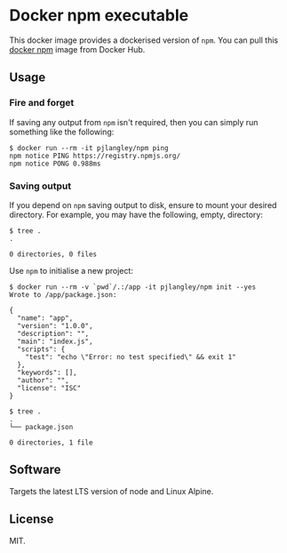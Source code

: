 # Docker npm executable

This docker image provides a dockerised version of `npm`. You can pull this
[docker npm](https://hub.docker.com/r/pjlangley/npm) image from Docker Hub.

## Usage

### Fire and forget

If saving any output from `npm` isn't required, 
then you can simply run something like the following:

```
$ docker run --rm -it pjlangley/npm ping
npm notice PING https://registry.npmjs.org/
npm notice PONG 0.988ms
```

### Saving output

If you depend on `npm` saving output to disk, ensure to mount your desired
directory. For example, you may have the following, empty, directory:

```
$ tree .
.

0 directories, 0 files
```

Use `npm` to initialise a new project:

```
$ docker run --rm -v `pwd`/.:/app -it pjlangley/npm init --yes
Wrote to /app/package.json:

{
  "name": "app",
  "version": "1.0.0",
  "description": "",
  "main": "index.js",
  "scripts": {
    "test": "echo \"Error: no test specified\" && exit 1"
  },
  "keywords": [],
  "author": "",
  "license": "ISC"
}

$ tree .
.
└── package.json

0 directories, 1 file
```

## Software

Targets the latest LTS version of node and Linux Alpine.

## License

MIT.
